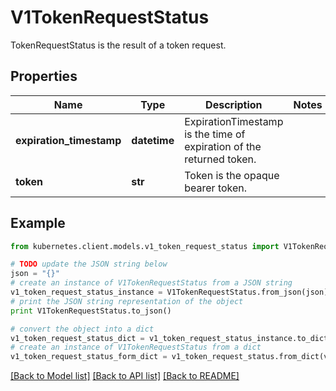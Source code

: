 # V1TokenRequestStatus

TokenRequestStatus is the result of a token request.

## Properties
Name | Type | Description | Notes
------------ | ------------- | ------------- | -------------
**expiration_timestamp** | **datetime** | ExpirationTimestamp is the time of expiration of the returned token. | 
**token** | **str** | Token is the opaque bearer token. | 

## Example

```python
from kubernetes.client.models.v1_token_request_status import V1TokenRequestStatus

# TODO update the JSON string below
json = "{}"
# create an instance of V1TokenRequestStatus from a JSON string
v1_token_request_status_instance = V1TokenRequestStatus.from_json(json)
# print the JSON string representation of the object
print V1TokenRequestStatus.to_json()

# convert the object into a dict
v1_token_request_status_dict = v1_token_request_status_instance.to_dict()
# create an instance of V1TokenRequestStatus from a dict
v1_token_request_status_form_dict = v1_token_request_status.from_dict(v1_token_request_status_dict)
```
[[Back to Model list]](../README.md#documentation-for-models) [[Back to API list]](../README.md#documentation-for-api-endpoints) [[Back to README]](../README.md)


